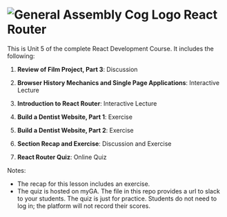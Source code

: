 # ![General Assembly Cog Logo](https://ga-dash.s3.amazonaws.com/production/assets/logo-9f88ae6c9c3871690e33280fcf557f33.png)  React Router

This is Unit 5 of the complete React Development Course. It includes the following:

1) **Review of Film Project, Part 3**: Discussion

2) **Browser History Mechanics and Single Page Applications**: Interactive Lecture

3) **Introduction to React Router**: Interactive Lecture 

4) **Build a Dentist Website, Part 1**: Exercise

5) **Build a Dentist Website, Part 2**: Exercise

6) **Section Recap and Exercise**: Discussion and Exercise

7) **React Router Quiz**: Online Quiz



Notes:

- The recap for this lesson includes an exercise.
- The quiz is hosted on myGA. The file in this repo provides a url to slack to your students. The quiz is just for practice.  Students do not need to log in; the platform will not record their scores.

